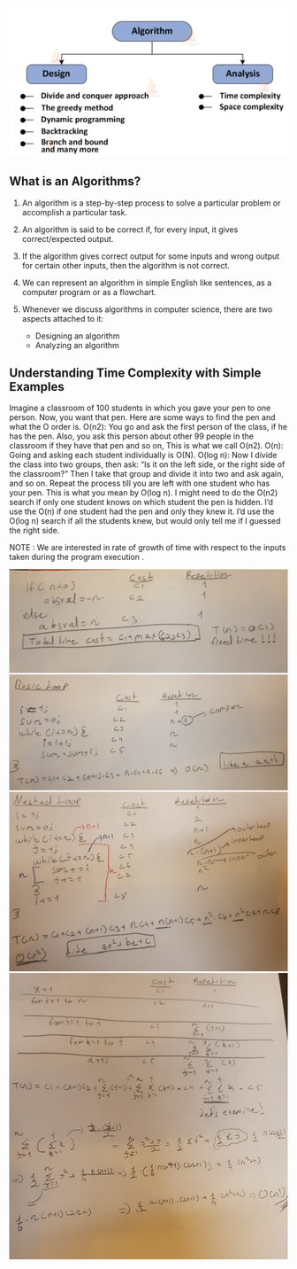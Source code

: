 ![](images/algorithms.png)

##  What is an Algorithms?

1. An algorithm is a step-by-step process to solve a particular problem or accomplish a particular task.

2. An algorithm is said to be correct if, for every input, it gives correct/expected output.

3. If the algorithm gives correct output for some inputs and wrong output for certain other inputs, then the algorithm is not correct.

4. We can represent an algorithm in simple English like sentences, as a computer program or as a flowchart.

5. Whenever we discuss algorithms in computer science, there are two aspects attached to it:

    * Designing an algorithm 
    * Analyzing an algorithm
  
##  Understanding Time Complexity with Simple Examples
Imagine a classroom of 100 students in which you gave your pen to one person. Now, you want that pen. Here are some ways to find the pen and what the O order is.
O(n2): You go and ask the first person of the class, if he has the pen. Also, you ask this person about other 99 people in the classroom if they have that pen and so on, 
This is what we call O(n2). 
O(n): Going and asking each student individually is O(N). 
O(log n): Now I divide the class into two groups, then ask: “Is it on the left side, or the right side of the classroom?” Then I take that group and divide it into two and ask again, and so on. Repeat the process till you are left with one student who has your pen. This is what you mean by O(log n). 
I might need to do the O(n2) search if only one student knows on which student the pen is hidden. I’d use the O(n) if one student had the pen and only they knew it. I’d use the O(log n) search if all the students knew, but would only tell me if I guessed the right side. 

NOTE : We are interested in rate of growth of time with respect to the inputs taken during the program execution .

![](images/ent1.jpeg)
![](images/ent2.jpeg)
![](images/ent3.jpeg)
![](images/ent4.jpeg)

